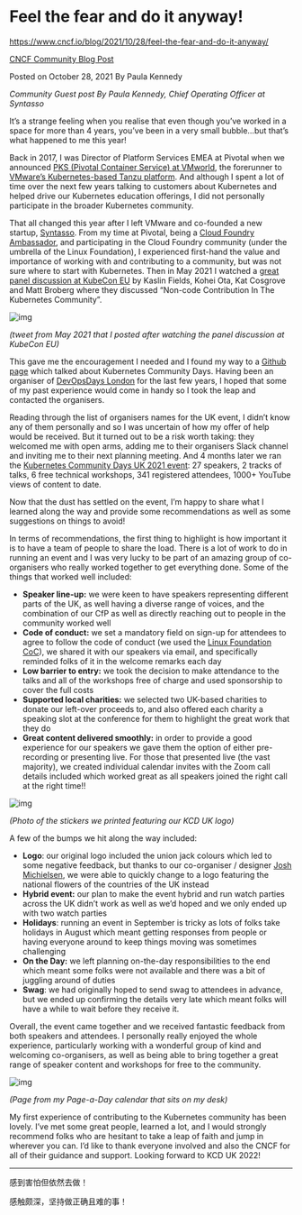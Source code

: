 # Feel the fear and do it anyway!		

https://www.cncf.io/blog/2021/10/28/feel-the-fear-and-do-it-anyway/



[CNCF 				Community				Blog Post](https://www.cncf.io/lf-author-category/community/)

Posted on 			October 28, 2021			 		By Paula Kennedy			 					

*Community* *Guest post By Paula Kennedy, Chief Operating Officer at Syntasso*

It’s a strange feeling when you realise that even though you’ve  worked in a space for more than 4 years, you’ve been in a very small  bubble…but that’s what happened to me this year!

Back in 2017, I was Director of Platform Services EMEA at Pivotal when we announced [PKS (Pivotal Container Service) at VMworld](https://www.youtube.com/watch?v=7OGihGeuljo), the forerunner to [VMware’s Kubernetes-based Tanzu platform](https://tanzu.vmware.com/tanzu). And although I spent a lot of time over the next few years talking to  customers about Kubernetes and helped drive our Kubernetes education  offerings, I did not personally participate in the broader Kubernetes  community.

That all changed this year after I left VMware and co-founded a new startup, [Syntasso](https://www.syntasso.io/). From my time at Pivotal, being a [Cloud Foundry Ambassador](https://www.cloudfoundry.org/community/), and participating in the Cloud Foundry community (under the umbrella of the Linux Foundation), I experienced first-hand the value and  importance of working with and contributing to a community, but was not  sure where to start with Kubernetes. Then in May 2021 I watched a [great panel discussion at KubeCon EU](https://youtu.be/6r0F5yfwf5s) by Kaslin Fields, Kohei Ota, Kat Cosgrove and Matt Broberg where they  discussed “Non-code Contribution In The Kubernetes Community”. 

![img](https://lh3.googleusercontent.com/xjt0XlVdrXq0uZPpcr4pYSVc-xiyo7DdNxjBfvV7_1PjmGaFeBqxBxCLy-M5dot9d7gneDuhX6I4H7RfvETG-eCA4oEb8Kt1Wt4R2fsRhK1XHqGWCMRiAUdPGPi6Rm_cBDhvZdpH=s1600)

*(tweet from May 2021 that I posted after watching the panel discussion at KubeCon EU)*

This gave me the encouragement I needed and I found my way to a [Github page](https://github.com/cncf/kubernetes-community-days) which talked about Kubernetes Community Days. Having been an organiser of [DevOpsDays London](https://devopsdays.org/events/2020-london/welcome/) for the last few years, I hoped that some of my past experience would  come in handy so I took the leap and contacted the organisers.

Reading through the list of organisers names for the UK event, I  didn’t know any of them personally and so I was uncertain of how my  offer of help would be received. But it turned out to be a risk worth  taking: they welcomed me with open arms, adding me to their organisers  Slack channel and inviting me to their next planning meeting. And 4  months later we ran the [Kubernetes Community Days UK 2021 event](https://community.cncf.io/events/details/cncf-kcd-uk-presents-kubernetes-community-days-uk-2021/): 27 speakers, 2 tracks of talks, 6 free technical workshops, 341 registered attendees, 1000+ YouTube views of content to date.

Now that the dust has settled on the event, I’m happy to share what I learned along the way and provide some recommendations as well as some  suggestions on things to avoid!

In terms of recommendations, the first thing to highlight is how  important it is to have a team of people to share the load. There is a  lot of work to do in running an event and I was very lucky to be part of an amazing group of co-organisers who really worked together to get  everything done. Some of the things that worked well included:

- **Speaker line-up:** we were keen to have speakers  representing different parts of the UK, as well having a diverse range  of voices, and the combination of our CfP as well as directly reaching  out to people in the community worked well
- **Code of conduct:** we set a mandatory field on sign-up for attendees to agree to follow the code of conduct (we used the [Linux Foundation CoC](https://events.linuxfoundation.org/code-of-conduct/)), we shared it with our speakers via email, and specifically reminded folks of it in the welcome remarks each day
- **Low barrier to entry:** we took the decision to make attendance to the talks and all of the  workshops free of charge and used sponsorship to cover the full costs
- **Supported local charities:** we selected two UK-based charities to donate our left-over proceeds to, and also offered each charity a speaking slot at the conference for  them to highlight the great work that they do
- **Great content delivered smoothly:** in order to provide a good experience for our speakers we gave them the option of either pre-recording or presenting live. For those that  presented live (the vast majority), we created individual calendar  invites with the Zoom call details included which worked great as all  speakers joined the right call at the right time!! 

![img](https://lh5.googleusercontent.com/C-Fkr8o-R0c1_6cwTOOLVQwnoU7x0bJ2K-5wts9kjnVCqzOWKM675lgQrwFWZWTW2uz30Ai_pGZwpvQORp31j9kEXNwdPHFkF9PosCduUqoynl_F2JDgwXUTZdZySc-ksiFYJnsJ=s1600)

*(Photo of the stickers we printed featuring our KCD UK logo)*

A few of the bumps we hit along the way included:

- **Logo**: our original logo included the union jack colours which led to some negative feedback, but thanks to our  co-organiser / designer [Josh Michielsen](https://mickey.dev), we were able to quickly change to a logo featuring the national flowers of the countries of the UK instead
- **Hybrid event:** our plan to make the event hybrid and run watch parties across the UK  didn’t work as well as we’d hoped and we only ended up with two watch  parties
- **Holidays**: running an event in September is tricky as lots of folks take holidays in August which meant getting  responses from people or having everyone around to keep things moving  was sometimes challenging
- **On the Day:** we left  planning on-the-day responsibilities to the end which meant some folks  were not available and there was a bit of juggling around of duties
- **Swag**: we had originally hoped to send swag to attendees in advance, but we  ended up confirming the details very late which meant folks will have a  while to wait before they receive it.

Overall, the event came together and we received fantastic feedback  from both speakers and attendees. I personally really enjoyed the whole  experience, particularly working with a wonderful group of kind and  welcoming co-organisers, as well as being able to bring together a great range of speaker content and workshops for free to the community.

![img](https://lh6.googleusercontent.com/Wrsg3kepRC7M1aTK4NZ2DgkMK5FHQLqLKcr5IcE0DC3oRsi51xwTCcWMH4hJ3CRlXXEuQS96qgkHx1gS0LkGCoutLkBNaz8AdDeN5OFzNFjOUJCNgh-v2a9qUYlmHFEL0xmCtYVw=s1600)

*(Page from my Page-a-Day calendar that sits on my desk)*

My first experience of contributing to the Kubernetes community has  been lovely. I’ve met some great people, learned a lot, and I would  strongly recommend folks who are hesitant to take a leap of faith and  jump in wherever you can. I’d like to thank everyone involved and also  the CNCF for all of their guidance and support. Looking forward to KCD  UK 2022!



------

感到害怕但依然去做！

感触颇深，坚持做正确且难的事！

